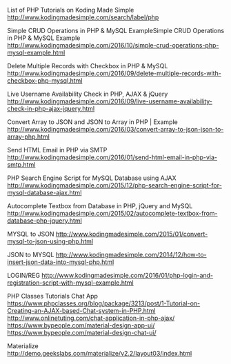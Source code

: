 List of PHP Tutorials on Koding Made Simple
  http://www.kodingmadesimple.com/search/label/php
  
Simple CRUD Operations in PHP & MySQL ExampleSimple CRUD Operations in PHP & MySQL Example
  http://www.kodingmadesimple.com/2016/10/simple-crud-operations-php-mysql-example.html
  
Delete Multiple Records with Checkbox in PHP & MySQL
  http://www.kodingmadesimple.com/2016/09/delete-multiple-records-with-checkbox-php-mysql.html
  
Live Username Availability Check in PHP, AJAX & jQuery
  http://www.kodingmadesimple.com/2016/09/live-username-availability-check-in-php-ajax-jquery.html
  
Convert Array to JSON and JSON to Array in PHP | Example
  http://www.kodingmadesimple.com/2016/03/convert-array-to-json-json-to-array-php.html
  
Send HTML Email in PHP via SMTP
  http://www.kodingmadesimple.com/2016/01/send-html-email-in-php-via-smtp.html
  
PHP Search Engine Script for MySQL Database using AJAX
  http://www.kodingmadesimple.com/2015/12/php-search-engine-script-for-mysql-database-ajax.html

Autocomplete Textbox from Database in PHP, jQuery and MySQL
  http://www.kodingmadesimple.com/2015/02/autocomplete-textbox-from-database-php-jquery.html

MYSQL to JSON
  http://www.kodingmadesimple.com/2015/01/convert-mysql-to-json-using-php.html

JSON to MYSQL
  http://www.kodingmadesimple.com/2014/12/how-to-insert-json-data-into-mysql-php.html

LOGIN/REG
  http://www.kodingmadesimple.com/2016/01/php-login-and-registration-script-with-mysql-example.html

PHP Classes Tutorials
Chat App
  https://www.phpclasses.org/blog/package/3213/post/1-Tutorial-on-Creating-an-AJAX-based-Chat-system-in-PHP.html
  http://www.onlinetuting.com/chat-application-in-php-ajax/
  https://www.bypeople.com/material-design-app-ui/
  https://www.bypeople.com/material-design-chat-ui/
  
Materialize
  http://demo.geekslabs.com/materialize/v2.2/layout03/index.html
